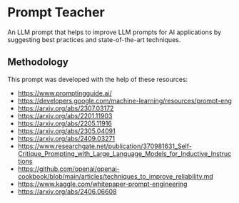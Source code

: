 # Prompt Teacher

An LLM prompt that helps to improve LLM prompts for AI applications by suggesting best practices and state-of-the-art techniques.

## Methodology

This prompt was developed with the help of these resources:
- https://www.promptingguide.ai/
- https://developers.google.com/machine-learning/resources/prompt-eng
- https://arxiv.org/abs/2307.03172
- https://arxiv.org/abs/2201.11903
- https://arxiv.org/abs/2205.11916
- https://arxiv.org/abs/2305.04091
- https://arxiv.org/abs/2409.03271
- https://www.researchgate.net/publication/370981631_Self-Critique_Prompting_with_Large_Language_Models_for_Inductive_Instructions
- https://github.com/openai/openai-cookbook/blob/main/articles/techniques_to_improve_reliability.md
- https://www.kaggle.com/whitepaper-prompt-engineering
- https://arxiv.org/abs/2406.06608
